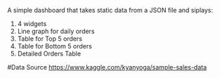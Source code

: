 A simple dashboard that takes static data from a JSON file and siplays:
1. 4 widgets 
2. Line graph for daily orders
3. Table for Top 5 orders
4. Table for Bottom 5 orders
5. Detailed Orders Table

#Data Source
https://www.kaggle.com/kyanyoga/sample-sales-data